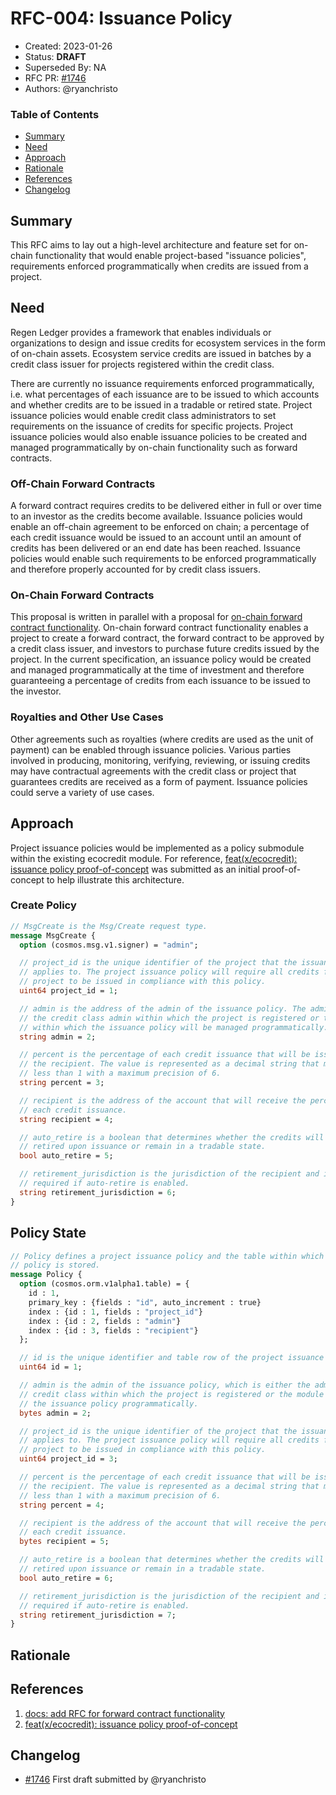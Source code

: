 # RFC-004: Issuance Policy

- Created: 2023-01-26
- Status: __DRAFT__
- Superseded By: NA
- RFC PR: [#1746](https://github.com/regen-network/regen-ledger/pull/1746)
- Authors: @ryanchristo

### Table of Contents

- [Summary](#summary)
- [Need](#need)
- [Approach](#approach)
- [Rationale](#rationale)
- [References](#references)
- [Changelog](#changelog)

## Summary

<!-- Brief explanation of what the RFC attempts to address. -->

This RFC aims to lay out a high-level architecture and feature set for on-chain functionality that would enable project-based "issuance policies", requirements enforced programmatically when credits are issued from a project.

## Need

<!-- What's the identified need? A need should relate to an important and specific opportunity or use case. -->

Regen Ledger provides a framework that enables individuals or organizations to design and issue credits for ecosystem services in the form of on-chain assets. Ecosystem service credits are issued in batches by a credit class issuer for projects registered within the credit class.

There are currently no issuance requirements enforced programmatically, i.e. what percentages of each issuance are to be issued to which accounts and whether credits are to be issued in a tradable or retired state. Project issuance policies would enable credit class administrators to set requirements on the issuance of credits for specific projects. Project issuance policies would also enable issuance policies to be created and managed programmatically by on-chain functionality such as forward contracts. 

### Off-Chain Forward Contracts

A forward contract requires credits to be delivered either in full or over time to an investor as the credits become available. Issuance policies would enable an off-chain agreement to be enforced on chain; a percentage of each credit issuance would be issued to an account until an amount of credits has been delivered or an end date has been reached. Issuance policies would enable such requirements to be enforced programmatically and therefore properly accounted for by credit class issuers.

### On-Chain Forward Contracts

This proposal is written in parallel with a proposal for [on-chain forward contract functionality][1]. On-chain forward contract functionality enables a project to create a forward contract, the forward contract to be approved by a credit class issuer, and investors to purchase future credits issued by the project. In the current specification, an issuance policy would be created and managed programmatically at the time of investment and therefore guaranteeing a percentage of credits from each issuance to be issued to the investor.

### Royalties and Other Use Cases

Other agreements such as royalties (where credits are used as the unit of payment) can be enabled through issuance policies. Various parties involved in producing, monitoring, verifying, reviewing, or issuing credits may have contractual agreements with the credit class or project that guarantees credits are received as a form of payment. Issuance policies could serve a variety of use cases.

## Approach

<!-- The recommended approach to fulfill the needs presented in the previous section. -->

Project issuance policies would be implemented as a policy submodule within the existing ecocredit module. For reference, [feat(x/ecocredit): issuance policy proof-of-concept][2] was submitted as an initial proof-of-concept to help illustrate this architecture.

### Create Policy

```proto
// MsgCreate is the Msg/Create request type.
message MsgCreate {
  option (cosmos.msg.v1.signer) = "admin";

  // project_id is the unique identifier of the project that the issuance policy
  // applies to. The project issuance policy will require all credits from this
  // project to be issued in compliance with this policy.
  uint64 project_id = 1;

  // admin is the address of the admin of the issuance policy. The admin must be
  // the credit class admin within which the project is registered or the module
  // within which the issuance policy will be managed programmatically.
  string admin = 2;

  // percent is the percentage of each credit issuance that will be issued to
  // the recipient. The value is represented as a decimal string that must be
  // less than 1 with a maximum precision of 6.
  string percent = 3;

  // recipient is the address of the account that will receive the percent of
  // each credit issuance.
  string recipient = 4;

  // auto_retire is a boolean that determines whether the credits will be
  // retired upon issuance or remain in a tradable state.
  bool auto_retire = 5;

  // retirement_jurisdiction is the jurisdiction of the recipient and is only
  // required if auto-retire is enabled.
  string retirement_jurisdiction = 6;
}
```

## Policy State

```proto
// Policy defines a project issuance policy and the table within which the
// policy is stored.
message Policy {
  option (cosmos.orm.v1alpha1.table) = {
    id : 1,
    primary_key : {fields : "id", auto_increment : true}
    index : {id : 1, fields : "project_id"}
    index : {id : 2, fields : "admin"}
    index : {id : 3, fields : "recipient"}
  };

  // id is the unique identifier and table row of the project issuance policy.
  uint64 id = 1;

  // admin is the admin of the issuance policy, which is either the admin of the
  // credit class within which the project is registered or the module managing
  // the issuance policy programmatically.
  bytes admin = 2;

  // project_id is the unique identifier of the project that the issuance policy
  // applies to. The project issuance policy will require all credits from this
  // project to be issued in compliance with this policy.
  uint64 project_id = 3;

  // percent is the percentage of each credit issuance that will be issued to
  // the recipient. The value is represented as a decimal string that must be
  // less than 1 with a maximum precision of 6.
  string percent = 4;

  // recipient is the address of the account that will receive the percent of
  // each credit issuance.
  bytes recipient = 5;

  // auto_retire is a boolean that determines whether the credits will be
  // retired upon issuance or remain in a tradable state.
  bool auto_retire = 6;

  // retirement_jurisdiction is the jurisdiction of the recipient and is only
  // required if auto-retire is enabled.
  string retirement_jurisdiction = 7;
}
```

## Rationale

<!-- Include an overview of what tradeoffs exist when taking this approach, what benefits come from it, and/or what alternatives were considered. -->

## References

1. [docs: add RFC for forward contract functionality][1]
2. [feat(x/ecocredit): issuance policy proof-of-concept][2]

[1]: https://github.com/regen-network/regen-ledger/pull/1474
[2]: https://github.com/regen-network/regen-ledger/pull/1421

## Changelog

<!-- An RFC should include a changelog, providing a record of any significant changes. -->

- [#1746](https://github.com/regen-network/regen-ledger/pull/1746) First draft submitted by @ryanchristo
